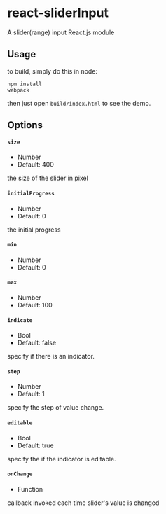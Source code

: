 # react-sliderInput
A slider(range) input React.js module

## Usage
to build, simply do this in node:
```
npm install
webpack
```
then just open `build/index.html` to see the demo.

## Options
#### `size`
- Number
- Default: 400

the size of the slider in pixel

#### `initialProgress`
- Number
- Default: 0

the initial progress

#### `min`
- Number
- Default: 0

#### `max`
- Number
- Default: 100

#### `indicate`
- Bool
- Default: false

specify if there is an indicator.

#### `step`
- Number
- Default: 1

specify the step of value change.

#### `editable`
- Bool
- Default: true

specify the if the indicator is editable.

#### `onChange`
- Function

callback invoked each time slider's value is changed
